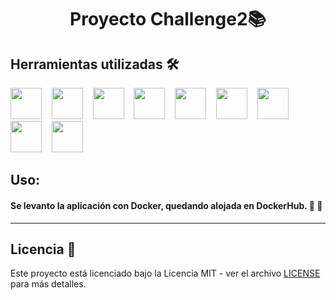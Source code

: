 <h1 align="center">Proyecto Challenge2📚</h1>

## Herramientas utilizadas 🛠️  


<img src="https://cdn.jsdelivr.net/gh/devicons/devicon@latest/icons/html5/html5-original.svg" width="50" height="50"/>&nbsp;&nbsp;&nbsp;&nbsp;<img src="https://cdn.jsdelivr.net/gh/devicons/devicon@latest/icons/javascript/javascript-original.svg" width="50" height="50"/>&nbsp;&nbsp;&nbsp;&nbsp;<img src="https://cdn.jsdelivr.net/gh/devicons/devicon@latest/icons/css3/css3-original.svg" width="50" height="50"/>&nbsp;&nbsp;&nbsp;&nbsp;<img src="https://cdn.jsdelivr.net/gh/devicons/devicon@latest/icons/git/git-original.svg"  width="50" height="50"/>&nbsp;&nbsp;&nbsp;&nbsp;<img src="https://cdn.jsdelivr.net/gh/devicons/devicon@latest/icons/github/github-original.svg" width="50" height="50"/>&nbsp;&nbsp;&nbsp;&nbsp;<img src="https://cdn.jsdelivr.net/gh/devicons/devicon@latest/icons/figma/figma-original.svg" width="50" height="50" />&nbsp;&nbsp;&nbsp;&nbsp;<img src="https://cdn.jsdelivr.net/gh/devicons/devicon@latest/icons/trello/trello-original.svg"  width="50" height="50" />&nbsp;&nbsp;&nbsp;&nbsp;<img src="https://cdn.jsdelivr.net/gh/devicons/devicon@latest/icons/visualstudio/visualstudio-plain.svg" width="50" height="50"/>&nbsp;&nbsp;&nbsp;&nbsp;<img src="https://cdn.jsdelivr.net/gh/devicons/devicon@latest/icons/docker/docker-original.svg" width="50" height="50"/>



## Uso:
#### Se levanto la aplicación con Docker, quedando alojada en DockerHub. 🚀 🐳
___

## Licencia 📜

Este proyecto está licenciado bajo la Licencia MIT - ver el archivo [LICENSE](https://github.com/toby959/challenge2/blob/main/LICENSE) para más detalles.
